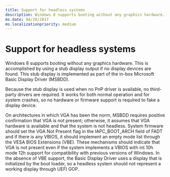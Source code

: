 ```yaml
---
title: Support for headless systems
description: Windows 8 supports booting without any graphics hardware.
ms.date: 04/20/2017
ms.localizationpriority: medium
---
```


# Support for headless systems


Windows 8 supports booting without any graphics hardware. This is accomplished by using a stub display output if no display devices are found. This stub display is implemented as part of the in-box Microsoft Basic Display Driver (MSBDD).

Because the stub display is used when no PnP driver is available, no third-party drivers are required. It works for both normal operation and for system crashes, so no hardware or firmware support is required to fake a display device.

On architectures in which VGA has been the norm, MSBDD requires positive confirmation that VGA is not present; otherwise, it assumes that VGA hardware is available and that the system is not headless. System firmware should set the VGA Not Present flag in the IAPC\_BOOT\_ARCH field of FADT and if there is any VBIOS, it should implement an empty mode list through the VESA BIOS Extensions (VBE). These mechanisms should indicate that VGA is not present even if the system implements a VBIOS with int 10h mode 12h support for compatibility with previous versions of Windows. In the absence of VBE support, the Basic Display Driver uses a display that is initialized by the boot loader, so a headless system should not represent a working display through UEFI GOP.

 

 





